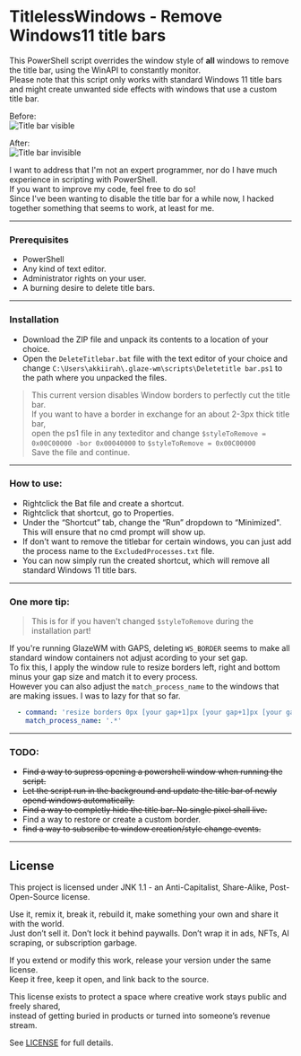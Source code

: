 # TitlelessWindows - Remove Windows11 title bars

This PowerShell script overrides the window style of **all** windows to remove the title bar, using the WinAPI to constantly monitor.  
Please note that this script only works with standard Windows 11 title bars and might create unwanted side effects with windows that use a custom title bar.  

Before:  
![Title bar visible](https://github.com/akkiirah/TitlelessWindows/assets/46369555/fa65c77d-c83c-4a43-9338-9f7e20102ca9)

After:  
![Title bar invisible](https://github.com/akkiirah/TitlelessWindows/assets/46369555/d06cff2d-a121-43a1-a098-0354416e1fbb)

I want to address that I'm not an expert programmer, nor do I have much experience in scripting with PowerShell.  
If you want to improve my code, feel free to do so!  
Since I've been wanting to disable the title bar for a while now, I hacked together something that seems to work, at least for me.

-----

### Prerequisites  
- PowerShell
- Any kind of text editor.
- Administrator rights on your user.
- A burning desire to delete title bars.

-----

### Installation
- Download the ZIP file and unpack its contents to a location of your choice.
- Open the `DeleteTitlebar.bat` file with the text editor of your choice and change `C:\Users\akkiirah\.glaze-wm\scripts\Deletetitle bar.ps1` to the path where you unpacked the files.

> This current version disables Window borders to perfectly cut the title bar.  
> If you want to have a border in exchange for an about 2-3px thick title bar,  
> open the ps1 file in any texteditor and change `$styleToRemove = 0x00C00000 -bor 0x00040000` to `$styleToRemove = 0x00C00000`  
> Save the file and continue.

-----

### How to use:
- Rightclick the Bat file and create a shortcut.
- Rightclick that shortcut, go to Properties.
- Under the “Shortcut” tab, change the “Run” dropdown to “Minimized". This will ensure that no cmd prompt will show up.
- If don't want to remove the titlebar for certain windows, you can just add the process name to the `ExcludedProcesses.txt` file.
- You can now simply run the created shortcut, which will remove all standard Windows 11 title bars.  

-----

### One more tip:
> This is for if you haven't changed `$styleToRemove` during the installation part!

If you're running GlazeWM with GAPS, deleting `WS_BORDER` seems to make all standard window containers not adjust acording to your set gap.  
To fix this, I apply the window rule to resize borders left, right and bottom minus your gap size and match it to every process.  
However you can also adjust the `match_process_name` to the windows that are making issues. I was to lazy for that so far.  

```yaml
  - command: 'resize borders 0px [your gap+1]px [your gap+1]px [your gap+1]px'
    match_process_name: '.*'
```
-----

### TODO:
- ~~Find a way to supress opening a powershell window when running the script.~~
- ~~Let the script run in the background and update the title bar of newly opend windows automatically.~~
- ~~Find a way to completly hide the title bar. No single pixel shall live.~~
- Find a way to restore or create a custom border.
- ~~find a way to subscribe to window creation/style change events.~~
-----

## License

This project is licensed under JNK 1.1 - an Anti-Capitalist, Share-Alike, Post-Open-Source license.

Use it, remix it, break it, rebuild it, make something your own and share it with the world.  
Just don’t sell it. Don’t lock it behind paywalls. Don’t wrap it in ads, NFTs, AI scraping, or subscription garbage.  

If you extend or modify this work, release your version under the same license.  
Keep it free, keep it open, and link back to the source.

This license exists to protect a space where creative work stays public and freely shared,  
instead of getting buried in products or turned into someone’s revenue stream.

See [LICENSE](LICENSE) for full details.
